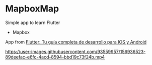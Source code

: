 #  MapboxMap

Simple app to learn Flutter

- Mapbox

App from [Flutter: Tu guía completa de desarrollo para IOS y Android](https://www.udemy.com/course/flutter-ios-android-fernando-herrera/)

https://user-images.githubusercontent.com/93559957/156936523-89deefac-e6fc-4acd-8594-bbd19c73f24b.mp4
